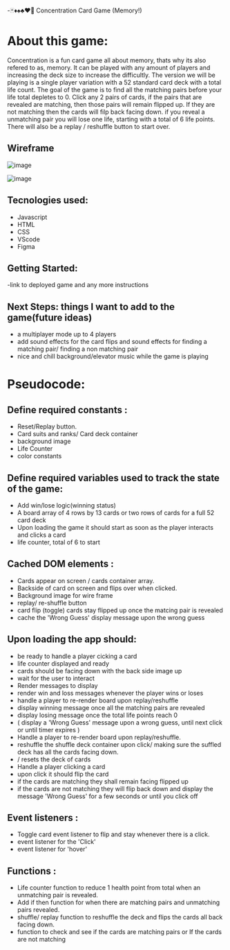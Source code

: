 -🃏♦️♠️♣️♥️🎲 Concentration Card Game (Memory!)

# About this game:
Concentration is a fun card game all about memory, thats why its also refered to as, memory. It can be played with any amount of players and increasing the deck size to increase the difficultly. The version we will be playing is a single player variation with a 52 standard card deck with a total life count. The goal of the game is to find all the matching pairs before your life total depletes to 0. Click any 2 pairs of cards, if the pairs that are revealed are matching, then those pairs will remain flipped up. If they are not matching then the cards will filp back facing down. if you reveal a unmatching pair you will lose one life, starting with a total of 6 life points. There will also be a replay / reshuffle button to start over.

## Wireframe
![image](https://github.com/dizzyjoe/memorygame/assets/141372845/0ac54942-309f-4ca6-8384-2fbe89393a8e)


![image](https://github.com/dizzyjoe/memorygame/assets/141372845/fdda5997-8ad2-402f-9cb8-fa48bb0ea483)


## Tecnologies used:
* Javascript
* HTML
* CSS
* VScode
* Figma

## Getting Started:


-link to deployed game and any more instructions 


## Next Steps: things I want to add to the game(future ideas)
*  a multiplayer mode up to 4 players
* add sound effects for the card flips and sound effects for finding a matching pair/ finding a non matching pair
* nice and chill background/elevator music while the game is playing

# Pseudocode:

## Define required constants :
* Reset/Replay button.
* Card suits and ranks/ Card deck container
* background image
* Life Counter
* color constants
  
## Define required variables used to track the state of the game:

* Add win/lose logic(winning status)
* A board array of 4 rows by 13 cards or two rows of cards for a full 52 card deck
* Upon loading the game it should start as soon as the player interacts and clicks a card
* life counter, total of 6 to start

## Cached DOM elements :

* Cards appear on screen / cards container array.
* Backside of card on screen and flips over when clicked.
* Background image for wire frame
* replay/ re-shuffle button
* card flip (toggle) cards stay flipped up once the matcing pair is revealed
* cache the 'Wrong Guess' display message upon the wrong guess

## Upon loading the app should:
* be ready to handle a player cicking a card
* life counter displayed and ready
* cards should be facing down with the back side image up
* wait for the user to interact
* Render messages to display
* render win and loss messages whenever the player wins or loses
* handle a player to re-render board upon replay/reshuffle
* display winning message once all the matching pairs are revealed
* display losing message once the total life points reach 0
* ( display a 'Wrong Guess' message upon a wrong guess, until next click or until timer expires )
* Handle a player to re-render board upon replay/reshuffle.
* reshuffle the shuffle deck container upon click/ making sure the suffled deck has all the cards facing down.
* / resets the deck of cards
* Handle a player clicking a card
* upon click it should flip the card
* if the cards are matching they shall remain facing flipped up
* if the cards are not matching they will flip back down and display the message 'Wrong Guess' for a few seconds or until you click off


## Event listeners :
* Toggle card event listener to flip and stay whenever there is a click.
* event listener for the 'Click'
* event listener for 'hover'


## Functions :
* Life counter function to reduce 1 health point from total when an unmatching pair is revealed.
* Add if then function for when there are matching pairs and unmatching pairs revealed.
* shuffle/ replay function to reshuffle the deck and flips the cards all back facing down.
* function to check and see if the cards are matching pairs or If the cards are not matching
